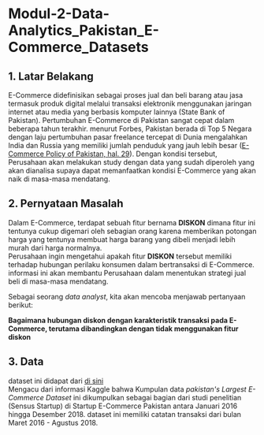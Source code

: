 # Modul-2-Data-Analytics_Pakistan_E-Commerce_Datasets
## **1. Latar Belakang**
E-Commerce didefinisikan sebagai proses jual dan beli barang atau jasa termasuk produk digital melalui transaksi elektronik menggunakan jaringan internet atau media yang berbasis komputer lainnya (State Bank of Pakistan). Pertumbuhan E-Commerce di Pakistan sangat cepat dalam beberapa tahun terakhir. menurut Forbes, Pakistan berada di Top 5 Negara dengan laju pertumbuhan pasar freelance tercepat di Dunia mengalahkan India dan Russia yang memiliki jumlah penduduk yang jauh lebih besar ([E-Commerce Policy of Pakistan, hal. 29](https://www.commerce.gov.pk/wp-content/uploads/2019/11/e-Commerce_Policy_of_Pakistan_Web.pdf)). Dengan kondisi tersebut, Perusahaan akan melakukan study dengan data yang sudah diperoleh yang akan dianalisa supaya dapat memanfaatkan kondisi E-Commerce yang akan naik di masa-masa mendatang. 

## **2. Pernyataan Masalah**
Dalam E-Commerce, terdapat sebuah fitur bernama **DISKON** dimana fitur ini tentunya cukup digemari oleh sebagian orang karena memberikan potongan harga yang tentunya membuat harga barang yang dibeli menjadi lebih murah dari harga normalnya.<br>
Perusahaan ingin mengetahui apakah fitur **DISKON** tersebut memiliki terhadap hubungan perilaku konsumen dalam bertransaksi di E-Commerce. informasi ini akan membantu Perusahaan dalam menentukan strategi jual beli di masa-masa mendatang.<br>

Sebagai seorang *data analyst*, kita akan mencoba menjawab pertanyaan berikut:

**Bagaimana hubungan diskon dengan karakteristik transaksi pada E-Commerce, terutama dibandingkan dengan tidak menggunakan fitur diskon**

## **3. Data**

dataset ini didapat dari [di sini](https://www.kaggle.com/datasets/zusmani/pakistans-largest-ecommerce-dataset)<br>
Mengacu dari informasi Kaggle bahwa Kumpulan data *pakistan's Largest E-Commerce Dataset* ini dikumpulkan sebagai bagian dari studi penelitian (Sensus Startup) di Startup E-Commerce Pakistan antara Januari 2016 hingga Desember 2018.
dataset ini memiliki catatan transaksi dari bulan Maret 2016 - Agustus 2018.

